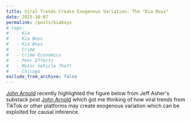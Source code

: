 ```yaml
---
title: Viral Trends Create Exogenous Variation: The "Kia Boyz"
date: 2025-10-07
permalink: /posts/kiaboyz
# tags:
#   - Kia
#   - Kia Boyz
#   - Kia Boys
#   - Crime
#   - Crime Economics
#   - Peer Effects
#   - Motor Vehicle Theft
#   - Chicago
exclude_from_archive: false
---
```


<a href="https://x.com/JohnArnoldFndtn"> John Arnold</a> recently highlighted the figure below from Jeff Asher's substack post <a href="https://jasher.substack.com/p/re-evaluating-washington-dcs-crime?utm_campaign=post&utm_medium=email&triedRedirect=true"> John Arnold</a> which got me thinking of how viral trends from TikTok or other platforms may create exogenous variation which can be exploited for causal inference. 



